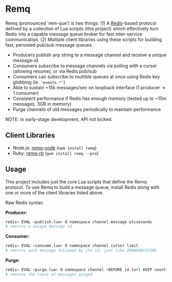 # Remq

Remq (pronounced 'rem-que') is two things: (1) A [Redis](http://redis.io)-based protocol defined by a collection of Lua scripts (this project) which effectively turn Redis into a capable message queue broker for fast inter-service communication. (2) Multiple client libraries using these scripts for building fast, persisted pub/sub message queues.

  - Producers publish any string to a message channel and receive a unique message-id
  - Consumers subscribe to message channels via polling with a cursor (allowing resume), or via Redis pub/sub
  - Consumers can subscribe to multible queues at once using Redis key globbing (ie. `'events.*'`)
  - Able to sustain ~15k messages/sec on loopback interface (1 producer -> 1 consumer)
  - Consistent performance if Redis has enough memory (tested up to ~15m messages, 3GB in memory)
  - Purge channels of old messages periodically to maintain performance

NOTE: In early-stage development, API not locked.

## Client Libraries

- Node.js: [remq-node](https://github.com/kainosnoema/remq-node) (`npm install remq`)
- Ruby: [remq-rb](https://github.com/kainosnoema/remq-rb) (`gem install remq --pre`)

## Usage

This project includes just the core Lua scripts that define the Remq protocol. To use Remq to build a message queue, install Redis along with one or more of the client libraries listed above.

Raw Redis syntax:

**Producer:**
``` sh
redis> EVAL <publish.lua> 0 namespace channel message utcseconds
# returns a unique message id
```

**Consumer:**
``` sh
redis> EVAL <consume.lua> 0 namespace channel cursor limit
# returns each message followed by its id, just like ZRANGEBYSCORE
```

**Purge:**
``` sh
redis> EVAL <purge.lua> 0 namespace channel <BEFORE id (or) KEEP count>
# returns the count of messages purged
```